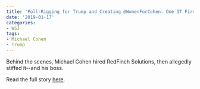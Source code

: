 ```yaml
---
title: 'Poll-Rigging for Trump and Creating @WomenForCohen: One IT Firm''s Work Order'
date: '2019-01-17'
categories:
- WSJ
tags:
- Michael Cohen
- Trump
---
```

Behind the scenes, Michael Cohen hired RedFinch Solutions, then allegedly stiffed it--and his boss.

Read the full story [here](https://www.wsj.com/articles/poll-rigging-for-trump-and-creating-womenforcohen-one-it-firms-work-order-11547722801?mod=e2tw).